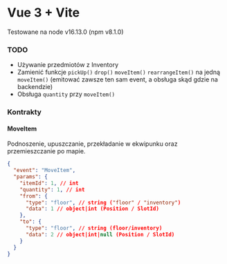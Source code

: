 # Vue 3 + Vite

Testowane na node v16.13.0 (npm v8.1.0)

### TODO

- Używanie przedmiotów z Inventory
- Zamienić funkcje `pickUp()` `drop()` `moveItem()` `rearrangeItem()` na jedną `moveItem()` (emitować zawsze ten sam event, a obsługa skąd gdzie na backendzie)
- Obsługa `quantity` przy `moveItem()`

### Kontrakty

#### MoveItem
Podnoszenie, upuszczanie, przekładanie w ekwipunku oraz przemieszczanie po mapie.

```json
{
  "event": "MoveItem",
  "params": {
    "itemId": 1, // int
    "quantity": 1, // int
    "from": {
      "type": "floor", // string ("floor" / "inventory")
      "data": 1 // object|int (Position / SlotId)
    },
    "to": {
      "type": "floor", // string (floor/inventory)
      "data": 2 // object|int|null (Position / SlotId)
    }
  }
}
```
